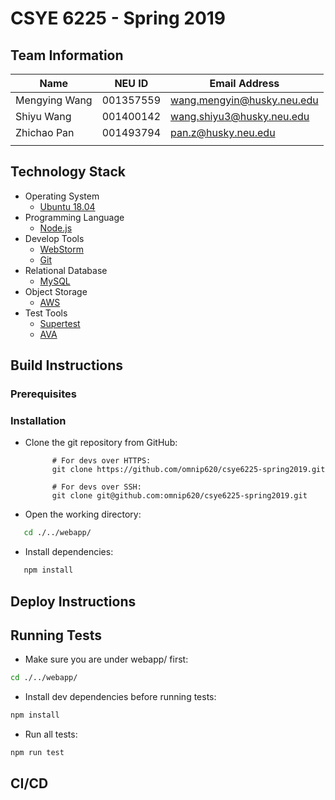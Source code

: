 # CSYE 6225 - Spring 2019

## Team Information

| Name | NEU ID | Email Address |
| --- | --- | --- |
| Mengying Wang | 001357559 | wang.mengyin@husky.neu.edu |
| Shiyu Wang | 001400142 | wang.shiyu3@husky.neu.edu |
| Zhichao Pan | 001493794 | pan.z@husky.neu.edu |
| | | |

## Technology Stack
* Operating System
  * [Ubuntu 18.04](http://releases.ubuntu.com/bionic/)
* Programming Language
  * [Node.js](https://nodejs.org/en/) 
* Develop Tools
  * [WebStorm](https://www.jetbrains.com/webstorm/)
  * [Git](https://git-scm.com)
* Relational Database
  * [MySQL](https://www.mysql.com)
* Object Storage
  * [AWS](https://aws.amazon.com)
* Test Tools
  * [Supertest](https://www.npmjs.com/package/supertest)
  * [AVA](https://github.com/avajs)
  
## Build Instructions
### Prerequisites

### Installation
* Clone the git repository from GitHub:
            
            # For devs over HTTPS:
            git clone https://github.com/omnip620/csye6225-spring2019.git
           
            # For devs over SSH:
            git clone git@github.com:omnip620/csye6225-spring2019.git
* Open the working directory:
```bash
   cd ./../webapp/
   ```
* Install dependencies:
```bash
   npm install
   ```
## Deploy Instructions


## Running Tests
   * Make sure you are under webapp/ first:
   ```bash
   cd ./../webapp/
   ```
   * Install dev dependencies before running tests:
   ```bash
   npm install
   ```
   * Run all tests:
   ```bash
   npm run test
   ```

## CI/CD


